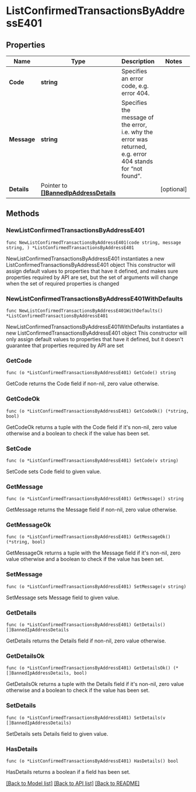 # ListConfirmedTransactionsByAddressE401

## Properties

Name | Type | Description | Notes
------------ | ------------- | ------------- | -------------
**Code** | **string** | Specifies an error code, e.g. error 404. | 
**Message** | **string** | Specifies the message of the error, i.e. why the error was returned, e.g. error 404 stands for “not found”. | 
**Details** | Pointer to [**[]BannedIpAddressDetails**](BannedIpAddressDetails.md) |  | [optional] 

## Methods

### NewListConfirmedTransactionsByAddressE401

`func NewListConfirmedTransactionsByAddressE401(code string, message string, ) *ListConfirmedTransactionsByAddressE401`

NewListConfirmedTransactionsByAddressE401 instantiates a new ListConfirmedTransactionsByAddressE401 object
This constructor will assign default values to properties that have it defined,
and makes sure properties required by API are set, but the set of arguments
will change when the set of required properties is changed

### NewListConfirmedTransactionsByAddressE401WithDefaults

`func NewListConfirmedTransactionsByAddressE401WithDefaults() *ListConfirmedTransactionsByAddressE401`

NewListConfirmedTransactionsByAddressE401WithDefaults instantiates a new ListConfirmedTransactionsByAddressE401 object
This constructor will only assign default values to properties that have it defined,
but it doesn't guarantee that properties required by API are set

### GetCode

`func (o *ListConfirmedTransactionsByAddressE401) GetCode() string`

GetCode returns the Code field if non-nil, zero value otherwise.

### GetCodeOk

`func (o *ListConfirmedTransactionsByAddressE401) GetCodeOk() (*string, bool)`

GetCodeOk returns a tuple with the Code field if it's non-nil, zero value otherwise
and a boolean to check if the value has been set.

### SetCode

`func (o *ListConfirmedTransactionsByAddressE401) SetCode(v string)`

SetCode sets Code field to given value.


### GetMessage

`func (o *ListConfirmedTransactionsByAddressE401) GetMessage() string`

GetMessage returns the Message field if non-nil, zero value otherwise.

### GetMessageOk

`func (o *ListConfirmedTransactionsByAddressE401) GetMessageOk() (*string, bool)`

GetMessageOk returns a tuple with the Message field if it's non-nil, zero value otherwise
and a boolean to check if the value has been set.

### SetMessage

`func (o *ListConfirmedTransactionsByAddressE401) SetMessage(v string)`

SetMessage sets Message field to given value.


### GetDetails

`func (o *ListConfirmedTransactionsByAddressE401) GetDetails() []BannedIpAddressDetails`

GetDetails returns the Details field if non-nil, zero value otherwise.

### GetDetailsOk

`func (o *ListConfirmedTransactionsByAddressE401) GetDetailsOk() (*[]BannedIpAddressDetails, bool)`

GetDetailsOk returns a tuple with the Details field if it's non-nil, zero value otherwise
and a boolean to check if the value has been set.

### SetDetails

`func (o *ListConfirmedTransactionsByAddressE401) SetDetails(v []BannedIpAddressDetails)`

SetDetails sets Details field to given value.

### HasDetails

`func (o *ListConfirmedTransactionsByAddressE401) HasDetails() bool`

HasDetails returns a boolean if a field has been set.


[[Back to Model list]](../README.md#documentation-for-models) [[Back to API list]](../README.md#documentation-for-api-endpoints) [[Back to README]](../README.md)


